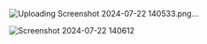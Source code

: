 ![Uploading Screenshot 2024-07-22 140533.png…]()


![Screenshot 2024-07-22 140612](https://github.com/user-attachments/assets/b03df7af-6335-49f3-9d57-35f29a2e1caf)

